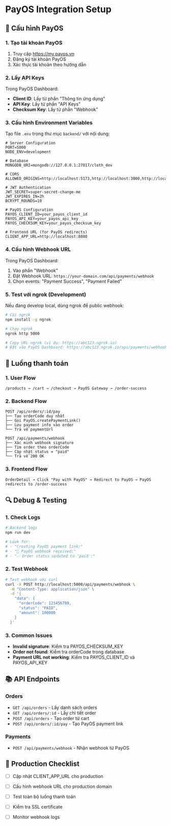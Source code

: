 # PayOS Integration Setup

## 🔧 Cấu hình PayOS

### 1. Tạo tài khoản PayOS
1. Truy cập https://my.payos.vn
2. Đăng ký tài khoản PayOS
3. Xác thực tài khoản theo hướng dẫn

### 2. Lấy API Keys
Trong PayOS Dashboard:
- **Client ID**: Lấy từ phần "Thông tin ứng dụng"
- **API Key**: Lấy từ phần "API Keys" 
- **Checksum Key**: Lấy từ phần "Webhook"

### 3. Cấu hình Environment Variables
Tạo file `.env` trong thư mục `backend/` với nội dung:

```env
# Server Configuration
PORT=5000
NODE_ENV=development

# Database
MONGODB_URI=mongodb://127.0.0.1:27017/cloth_dev

# CORS
ALLOWED_ORIGINS=http://localhost:5173,http://localhost:3000,http://localhost:8080

# JWT Authentication
JWT_SECRET=super-secret-change-me
JWT_EXPIRES_IN=2h
BCRYPT_ROUNDS=10

# PayOS Configuration
PAYOS_CLIENT_ID=your_payos_client_id
PAYOS_API_KEY=your_payos_api_key
PAYOS_CHECKSUM_KEY=your_payos_checksum_key

# Frontend URL (for PayOS redirects)
CLIENT_APP_URL=http://localhost:8080
```

### 4. Cấu hình Webhook URL
Trong PayOS Dashboard:
1. Vào phần "Webhook"
2. Đặt Webhook URL: `https://your-domain.com/api/payments/webhook`
3. Chọn events: "Payment Success", "Payment Failed"

### 5. Test với ngrok (Development)
Nếu đang develop local, dùng ngrok để public webhook:

```bash
# Cài ngrok
npm install -g ngrok

# Chạy ngrok
ngrok http 5000

# Copy URL ngrok (ví dụ: https://abc123.ngrok.io)
# Đặt vào PayOS Dashboard: https://abc123.ngrok.io/api/payments/webhook
```

## 🚀 Luồng thanh toán

### 1. User Flow
```
/products → /cart → /checkout → PayOS Gateway → /order-success
```

### 2. Backend Flow
```
POST /api/orders/:id/pay
├── Tạo orderCode duy nhất
├── Gọi PayOS.createPaymentLink()
├── Lưu payment info vào order
└── Trả về paymentUrl

POST /api/payments/webhook
├── Xác minh webhook signature
├── Tìm order theo orderCode
├── Cập nhật status = "paid"
└── Trả về 200 OK
```

### 3. Frontend Flow
```
OrderDetail → Click "Pay with PayOS" → Redirect to PayOS → PayOS redirects to /order-success
```

## 🔍 Debug & Testing

### 1. Check Logs
```bash
# Backend logs
npm run dev

# Look for:
# - "Creating PayOS payment link:"
# - "📩 PayOS webhook received:"
# - "✅ Order status updated to 'paid':"
```

### 2. Test Webhook
```bash
# Test webhook với curl
curl -X POST http://localhost:5000/api/payments/webhook \
  -H "Content-Type: application/json" \
  -d '{
    "data": {
      "orderCode": 123456789,
      "status": "PAID",
      "amount": 100000
    }
  }'
```

### 3. Common Issues
- **Invalid signature**: Kiểm tra PAYOS_CHECKSUM_KEY
- **Order not found**: Kiểm tra orderCode trong database
- **Payment URL not working**: Kiểm tra PAYOS_CLIENT_ID và PAYOS_API_KEY

## 📚 API Endpoints

### Orders
- `GET /api/orders` - Lấy danh sách orders
- `GET /api/orders/:id` - Lấy chi tiết order
- `POST /api/orders` - Tạo order từ cart
- `POST /api/orders/:id/pay` - Tạo PayOS payment link

### Payments
- `POST /api/payments/webhook` - Nhận webhook từ PayOS

## 🎯 Production Checklist

- [ ] Cập nhật CLIENT_APP_URL cho production
- [ ] Cấu hình webhook URL cho production domain
- [ ] Test toàn bộ luồng thanh toán
- [ ] Kiểm tra SSL certificate
- [ ] Monitor webhook logs

